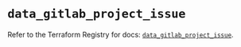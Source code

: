 # `data_gitlab_project_issue`

Refer to the Terraform Registry for docs: [`data_gitlab_project_issue`](https://registry.terraform.io/providers/gitlabhq/gitlab/18.3.0/docs/data-sources/project_issue).

